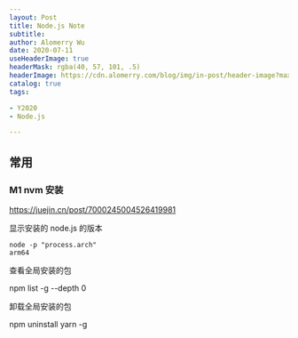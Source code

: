 ```yaml
---
layout: Post
title: Node.js Note
subtitle:
author: Alomerry Wu
date: 2020-07-11
useHeaderImage: true
headerMask: rgba(40, 57, 101, .5)
headerImage: https://cdn.alomerry.com/blog/img/in-post/header-image?max=51
catalog: true
tags:

- Y2020
- Node.js

---
```


## 常用

###  M1 nvm 安装

https://juejin.cn/post/7000245004526419981

显示安装的 node.js 的版本

```shell
node -p "process.arch"
arm64
```

查看全局安装的包

npm list -g --depth 0

卸载全局安装的包

npm uninstall yarn -g